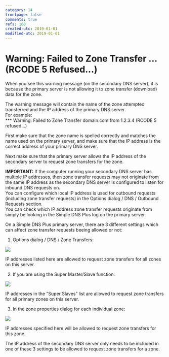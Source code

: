 ```yaml
---
category: 14
frontpage: false
comments: true
refs: 160
created-utc: 2019-01-01
modified-utc: 2019-01-01
---
```

# Warning: Failed to Zone Transfer ... (RCODE 5 Refused...)

When you see this warning message (on the secondary DNS server), it is because the primary server is not allowing it to zone transfer (download) data for the zone.

The warning message will contain the name of the zone attempted transferred and the IP address of the primary DNS server.  
For example:  
*** Warning: Failed to Zone Transfer domain.com from 1.2.3.4 (RCODE 5 refused...)

First make sure that the zone name is spelled correctly and matches the name used on the primary server, and make sure that the IP address is the correct address of your primary DNS server.

Next make sure that the primary server allows the IP address of the secondary server to request zone transfers for the zone.

**IMPORTANT:** If the computer running your secondary DNS server has multiple IP addresses, then zone transfer requests may not originate from the same IP address as the secondary DNS server is configured to listen for inbound DNS requests on.  
You can configure which local IP address is used for outbound requests (including zone transfer requests) in the Options dialog / DNS / Outbound Requests section.  
You can check which IP address zone transfer requests originate from simply be looking in the Simple DNS Plus log on the primary server.

On a Simple DNS Plus primary server, there are 3 different settings which can affect zone transfer requests beeing allowed or not:

1) Options dialog / DNS / Zone Transfers:

![](img/146/1.png)

IP addresses listed here are allowed to request zone transfers for all zones on this server.

2) If you are using the Super Master/Slave function:

![](img/146/2.png)

IP addresses in the ”Super Slaves” list are allowed to request zone transfers for all primary zones on this server.

3) In the zone properties dialog for each individual zone:

![](img/146/3.png)

IP addresses specified here will be allowed to request zone transfers for this zone.

  
The IP address of the secondary DNS server only needs to be included in one of these 3 settings to be allowed to request zone transfers for a zone.

